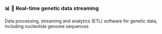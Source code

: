 ### 📊 🧬 Real-time genetic data streaming

Data processing, streaming and analytics (ETL) software for genetic data, including nucleotide genome sequences
